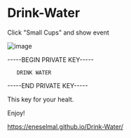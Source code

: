# Drink-Water
Click "Small Cups" and show event 

![image](https://user-images.githubusercontent.com/92387865/155813067-5a0a9b4c-983e-41af-b105-2bd8e1f80a3c.png)


-----BEGIN PRIVATE KEY-----

       DRINK WATER 

-----END PRIVATE KEY-----

This key for your healt.

Enjoy! 

https://eneselmal.github.io/Drink-Water/

